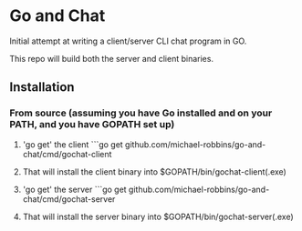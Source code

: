 # Go and Chat

Initial attempt at writing a client/server CLI chat program in GO.

This repo will build both the server and client binaries.

## Installation
### From source (assuming you have Go installed and on your PATH, and you have GOPATH set up)
1. 'go get' the client ```go get github.com/michael-robbins/go-and-chat/cmd/gochat-client

2. That will install the client binary into $GOPATH/bin/gochat-client(.exe)

3. 'go get' the server ```go get github.com/michael-robbins/go-and-chat/cmd/gochat-server

4. That will install the server binary into $GOPATH/bin/gochat-server(.exe)
